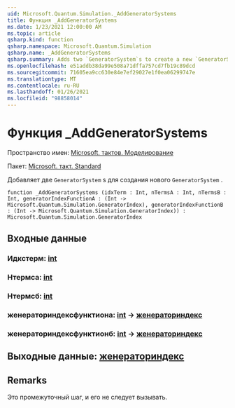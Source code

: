 ```yaml
---
uid: Microsoft.Quantum.Simulation._AddGeneratorSystems
title: Функция _AddGeneratorSystems
ms.date: 1/23/2021 12:00:00 AM
ms.topic: article
qsharp.kind: function
qsharp.namespace: Microsoft.Quantum.Simulation
qsharp.name: _AddGeneratorSystems
qsharp.summary: Adds two `GeneratorSystem`s to create a new `GeneratorSystem`.
ms.openlocfilehash: e51addb38da99e508a71dffa757cd7fb19c89dcd
ms.sourcegitcommit: 71605ea9cc630e84e7ef29027e1f0ea06299747e
ms.translationtype: MT
ms.contentlocale: ru-RU
ms.lasthandoff: 01/26/2021
ms.locfileid: "98858014"
---
```

# <a name="_addgeneratorsystems-function"></a>Функция _AddGeneratorSystems

Пространство имен: [Microsoft. тактов. Моделирование](xref:Microsoft.Quantum.Simulation)

Пакет: [Microsoft. такт. Standard](https://nuget.org/packages/Microsoft.Quantum.Standard)


Добавляет две `GeneratorSystem` s для создания нового `GeneratorSystem` .

```qsharp
function _AddGeneratorSystems (idxTerm : Int, nTermsA : Int, nTermsB : Int, generatorIndexFunctionA : (Int -> Microsoft.Quantum.Simulation.GeneratorIndex), generatorIndexFunctionB : (Int -> Microsoft.Quantum.Simulation.GeneratorIndex)) : Microsoft.Quantum.Simulation.GeneratorIndex
```


## <a name="input"></a>Входные данные

### <a name="idxterm--int"></a>Идкстерм: [int](xref:microsoft.quantum.lang-ref.int)




### <a name="ntermsa--int"></a>Нтермса: [int](xref:microsoft.quantum.lang-ref.int)




### <a name="ntermsb--int"></a>Нтермсб: [int](xref:microsoft.quantum.lang-ref.int)




### <a name="generatorindexfunctiona--int---generatorindex"></a>женераториндексфунктиона: [int](xref:microsoft.quantum.lang-ref.int) -> [женераториндекс](xref:Microsoft.Quantum.Simulation.GeneratorIndex)




### <a name="generatorindexfunctionb--int---generatorindex"></a>женераториндексфунктионб: [int](xref:microsoft.quantum.lang-ref.int) -> [женераториндекс](xref:Microsoft.Quantum.Simulation.GeneratorIndex)





## <a name="output--generatorindex"></a>Выходные данные: [женераториндекс](xref:Microsoft.Quantum.Simulation.GeneratorIndex)



## <a name="remarks"></a>Remarks

Это промежуточный шаг, и его не следует вызывать.